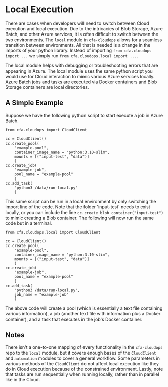 # Local Execution

There are cases when developers will need to switch between Cloud execution and local execution. Due to the intricacies of Blob Storage, Azure Batch, and other Azure services, it is often difficult to switch between the two environments. The `local` module in `cfa-cloudops` allows for a seamless transition between environments. All that is needed is a change in the imports of your python library. Instead of importing `from cfa.cloudops import ...` we simply run `from cfa.cloudops.local import ...`.

The local module helps with debugging or troubleshooting errors that are appearing in Azure. The local module uses the same python script you would use for Cloud interaction to mimic various Azure services locally. Azure Batch jobs and tasks are executed via Docker containers and Blob Storage containers are local directories.

## A Simple Example

Suppose we have the following python script to start execute a job in Azure Batch.
```
from cfa.cloudops import CloudClient

cc = CloudClient()
cc.create_pool(
    "example-pool",
    container_image_name = "python:3.10-slim",
    mounts = [("input-test", "data")]
    )
cc.create_job(
    "example-job",
    pool_name = "example-pool"
    )
cc.add_task(
    "python3 /data/run-local.py"
    )
```

This same script can be run in a local environment by only switching the import line of the code. Note that the folder 'input-test' needs to exist locally, or you can include the line `cc.create_blob_container("input-test")` to mimic creating a Blob container. The following will now run the same code but in a terminal.
```
from cfa.cloudops.local import CloudClient

cc = CloudClient()
cc.create_pool(
    "example-pool",
    container_image_name = "python:3.10-slim",
    mounts = [("input-test", "data")]
    )
cc.create_job(
    "example-job",
    pool_name = "example-pool"
    )
cc.add_task(
    "python3 /data/run-local.py",
    job_name = "example-job"
    )
```
The above code will create a pool (which is essentially a text file containing various information), a job (another text file with information plus a Docker container), and a task that executes in the job's Docker container.

## Notes
There isn't a one-to-one mapping of every functionality in the `cfa-cloudops` repo to the `local` module, but it covers enough bases of the `CloudClient` and `automation` modules to cover a general workflow. Some parameters in various methods of the `CloudClient` do not affect local execution like they do in Cloud execution because of the constrained environment. Lastly, note that tasks are run sequentially when running locally, rather than in parallel like in the Cloud.